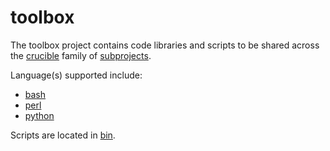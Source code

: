 # toolbox
The toolbox project contains code libraries and scripts to be shared across the [crucible](https://github.com/perftool-incubator/crucible) family of [subprojects](https://github.com/perftool-incubator).

Language(s) supported include:

- [bash](bash/)
- [perl](perl/)
- [python](python/)

Scripts are located in [bin](bin/).



